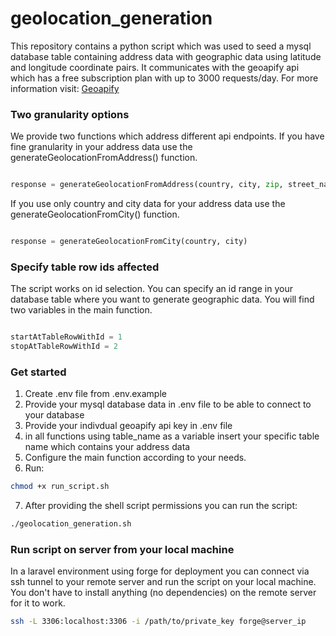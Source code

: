 # geolocation_generation

This repository contains a python script which was used to seed a mysql database table containing address data with geographic data using latitude and longitude coordinate pairs.
It communicates with the geoapify api which has a free subscription plan with up to 3000 requests/day. For more information visit: [Geoapify](https://www.geoapify.com/)

### Two granularity options

We provide two functions which address different api endpoints. If you have fine granularity in your address data use the generateGeolocationFromAddress() function.
```python

response = generateGeolocationFromAddress(country, city, zip, street_name, street_number)

```
If you use only country and city data for your address data use the generateGeolocationFromCity() function.
```python

response = generateGeolocationFromCity(country, city)

```

### Specify table row ids affected

The script works on id selection. You can specify an id range in your database table where you want to generate geographic data. You will find two variables in the main function.
```python

startAtTableRowWithId = 1
stopAtTableRowWithId = 2

```

### Get started
1. Create .env file from .env.example
2. Provide your mysql database data in .env file to be able to connect to your database
3. Provide your indivdual geoapify api key in .env file
4. in all functions using table_name as a variable insert your specific table name which contains your address data
5. Configure the main function according to your needs.
6. Run: 
```bash
chmod +x run_script.sh
```
7. After providing the shell script permissions you can run the script:
```bash
./geolocation_generation.sh
```

### Run script on server from your local machine
In a laravel environment using forge for deployment you can connect via ssh tunnel to your remote server and run the script on your local machine. You don't have to install anything (no dependencies) on the remote server for it to work.

```bash
ssh -L 3306:localhost:3306 -i /path/to/private_key forge@server_ip
```
